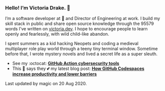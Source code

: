 ### Hello! I’m Victoria Drake. 👋

I’m a software developer at 💜 and Director of Engineering at work. I build my skill stack in public and share open source knowledge through the 95579 words I’ve written on [victoria.dev](https://victoria.dev). I hope to encourage people to learn openly and fearlessly, with wild child-like abandon.

I spent summers as a kid hacking Neopets and coding a medieval multiplayer role play world through a teeny tiny terminal window. Sometime before that, I wrote mystery novels and lived a secret life as a super sleuth.

- See my :octocat: **[GitHub Action cybersecurity tools](https://github.com/search?q=user%3Avictoriadrake+GitHub+Action+security)**
- This 🦄 says they 💕 my latest blog post: **[How GitHub Codespaces increase productivity and lower barriers](https://victoria.dev/blog/how-github-codespaces-increase-productivity-and-lower-barriers/)**

Last updated by magic on 20 Aug 2020.
